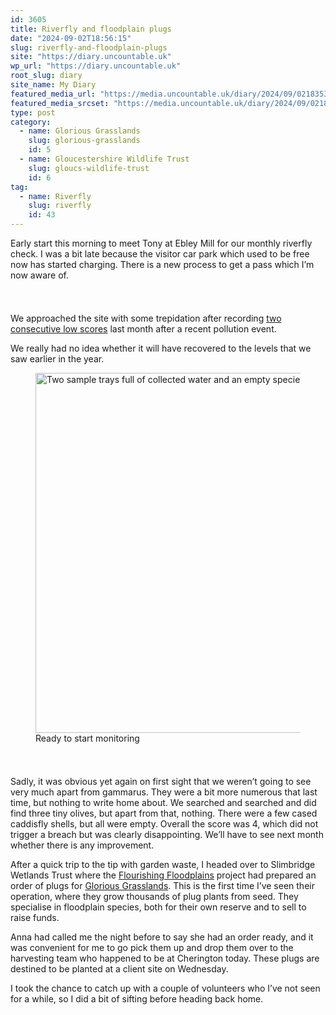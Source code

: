 ```yaml
---
id: 3605
title: Riverfly and floodplain plugs
date: "2024-09-02T18:56:15"
slug: riverfly-and-floodplain-plugs
site: "https://diary.uncountable.uk"
wp_url: "https://diary.uncountable.uk"
root_slug: diary
site_name: My Diary
featured_media_url: "https://media.uncountable.uk/diary/2024/09/02183536/IMG20240902084735.webp"
featured_media_srcset: "https://media.uncountable.uk/diary/2024/09/02183536/IMG20240902084735-300x169.webp 300w, https://media.uncountable.uk/diary/2024/09/02183536/IMG20240902084735-1024x576.webp 1024w, https://media.uncountable.uk/diary/2024/09/02183536/IMG20240902084735-150x150.webp 150w, https://media.uncountable.uk/diary/2024/09/02183536/IMG20240902084735-640x360.webp 640w, https://media.uncountable.uk/diary/2024/09/02183536/IMG20240902084735.webp 2000w"
type: post
category:
  - name: Glorious Grasslands
    slug: glorious-grasslands
    id: 5
  - name: Gloucestershire Wildlife Trust
    slug: gloucs-wildlife-trust
    id: 6
tag:
  - name: Riverfly
    slug: riverfly
    id: 43
---
```



<p>Early start this morning to meet Tony at Ebley Mill for our monthly riverfly check.  I was a bit late because the visitor car park which used to be free now has started charging.  There is a new process to get a pass which I&#8217;m now aware of.</p>


<style>.kb-row-layout-id3605_17e1f2-97 > .kt-row-column-wrap{align-content:start;}:where(.kb-row-layout-id3605_17e1f2-97 > .kt-row-column-wrap) > .wp-block-kadence-column{justify-content:start;}.kb-row-layout-id3605_17e1f2-97 > .kt-row-column-wrap{column-gap:var(--global-kb-gap-md, 2rem);row-gap:var(--global-kb-gap-md, 2rem);padding-top:var(--global-kb-spacing-sm, 1.5rem);padding-bottom:var(--global-kb-spacing-sm, 1.5rem);grid-template-columns:repeat(2, minmax(0, 1fr));}.kb-row-layout-id3605_17e1f2-97 > .kt-row-layout-overlay{opacity:0.30;}@media all and (max-width: 1024px){.kb-row-layout-id3605_17e1f2-97 > .kt-row-column-wrap{grid-template-columns:repeat(2, minmax(0, 1fr));}}@media all and (max-width: 767px){.kb-row-layout-id3605_17e1f2-97 > .kt-row-column-wrap{grid-template-columns:minmax(0, 1fr);}.kb-row-layout-id3605_17e1f2-97 > .kt-row-column-wrap > .wp-block-kadence-column:nth-of-type(1){order:2;}.kb-row-layout-id3605_17e1f2-97 > .kt-row-column-wrap > .wp-block-kadence-column:nth-of-type(2){order:1;}.kb-row-layout-id3605_17e1f2-97 > .kt-row-column-wrap > .wp-block-kadence-column:nth-of-type(3){order:12;}.kb-row-layout-id3605_17e1f2-97 > .kt-row-column-wrap > .wp-block-kadence-column:nth-of-type(4){order:11;}.kb-row-layout-id3605_17e1f2-97 > .kt-row-column-wrap > .wp-block-kadence-column:nth-of-type(5){order:22;}.kb-row-layout-id3605_17e1f2-97 > .kt-row-column-wrap > .wp-block-kadence-column:nth-of-type(6){order:21;}.kb-row-layout-id3605_17e1f2-97 > .kt-row-column-wrap > .wp-block-kadence-column:nth-of-type(7){order:32;}.kb-row-layout-id3605_17e1f2-97 > .kt-row-column-wrap > .wp-block-kadence-column:nth-of-type(8){order:31;}}</style><div class="kb-row-layout-wrap kb-row-layout-id3605_17e1f2-97 alignnone wp-block-kadence-rowlayout"><div class="kt-row-column-wrap kt-has-2-columns kt-row-layout-equal kt-tab-layout-inherit kt-mobile-layout-row kt-row-valign-top">
<style>.kadence-column3605_1b84ce-97 > .kt-inside-inner-col,.kadence-column3605_1b84ce-97 > .kt-inside-inner-col:before{border-top-left-radius:0px;border-top-right-radius:0px;border-bottom-right-radius:0px;border-bottom-left-radius:0px;}.kadence-column3605_1b84ce-97 > .kt-inside-inner-col{column-gap:var(--global-kb-gap-sm, 1rem);}.kadence-column3605_1b84ce-97 > .kt-inside-inner-col{flex-direction:column;}.kadence-column3605_1b84ce-97 > .kt-inside-inner-col > .aligncenter{width:100%;}.kadence-column3605_1b84ce-97 > .kt-inside-inner-col:before{opacity:0.3;}.kadence-column3605_1b84ce-97{position:relative;}@media all and (max-width: 1024px){.kadence-column3605_1b84ce-97 > .kt-inside-inner-col{flex-direction:column;justify-content:center;}}@media all and (max-width: 767px){.kadence-column3605_1b84ce-97 > .kt-inside-inner-col{flex-direction:column;justify-content:center;}}</style>
<div class="wp-block-kadence-column kadence-column3605_1b84ce-97"><div class="kt-inside-inner-col">
<p>We approached the site with some trepidation after recording <a href="https://diary.uncountable.uk/2024/08/second-chance-saloon/" data-type="post" data-id="3527">two consecutive low scores</a> last month after a recent pollution event.  </p>



<p>We really had no idea whether it will have recovered to the levels that we saw earlier in the year.</p>
</div></div>


<style>.kadence-column3605_c42844-77 > .kt-inside-inner-col,.kadence-column3605_c42844-77 > .kt-inside-inner-col:before{border-top-left-radius:0px;border-top-right-radius:0px;border-bottom-right-radius:0px;border-bottom-left-radius:0px;}.kadence-column3605_c42844-77 > .kt-inside-inner-col{column-gap:var(--global-kb-gap-sm, 1rem);}.kadence-column3605_c42844-77 > .kt-inside-inner-col{flex-direction:column;}.kadence-column3605_c42844-77 > .kt-inside-inner-col > .aligncenter{width:100%;}.kadence-column3605_c42844-77 > .kt-inside-inner-col:before{opacity:0.3;}.kadence-column3605_c42844-77{position:relative;}@media all and (max-width: 1024px){.kadence-column3605_c42844-77 > .kt-inside-inner-col{flex-direction:column;justify-content:center;}}@media all and (max-width: 767px){.kadence-column3605_c42844-77 > .kt-inside-inner-col{flex-direction:column;justify-content:center;}}</style>
<div class="wp-block-kadence-column kadence-column3605_c42844-77"><div class="kt-inside-inner-col">
<figure class="wp-block-image size-large"><img loading="lazy" decoding="async" width="1024" height="576" src="https://media.uncountable.uk/diary/2024/09/02183537/IMG20240902085531-1024x576.webp" alt="Two sample trays full of collected water and an empty species sorting dish" class="wp-image-3602" srcset="https://media.uncountable.uk/diary/2024/09/02183537/IMG20240902085531-1024x576.webp 1024w, https://media.uncountable.uk/diary/2024/09/02183537/IMG20240902085531-300x169.webp 300w, https://media.uncountable.uk/diary/2024/09/02183537/IMG20240902085531-640x360.webp 640w, https://media.uncountable.uk/diary/2024/09/02183537/IMG20240902085531.webp 2000w" sizes="auto, (max-width: 1024px) 100vw, 1024px" /><figcaption class="wp-element-caption">Ready to start monitoring</figcaption></figure>
</div></div>

</div></div>


<p>Sadly, it was obvious yet again on first sight that we weren&#8217;t going to see very much apart from gammarus.  They were a bit more numerous that last time, but nothing to write home about.  We searched and searched and did find three tiny olives, but apart from that, nothing.  There were a few cased caddisfly shells, but all were empty.  Overall the score was 4, which did not trigger a breach but was clearly disappointing.  We&#8217;ll have to see next month whether there is any improvement.</p>



<p>After a quick trip to the tip with garden waste, I headed over to Slimbridge Wetlands Trust where the <a href="https://www.wwt.org.uk/our-work/projects/flourishing-floodplains/">Flourishing Floodplains</a> project had prepared an order of plugs for <a href="https://www.cotswolds-nl.org.uk/looking-after/our-grasslands-projects/glorious-cotswolds-grasslands/">Glorious Grasslands</a>.  This is the first time I&#8217;ve seen their operation, where they grow thousands of plug plants from seed.  They specialise in floodplain species, both for their own reserve and to sell to raise funds.</p>



<p>Anna had called me the night before to say she had an order ready, and it was convenient for me to go pick them up and drop them over to the harvesting team who happened to be at Cherington today. These plugs are destined to be planted at a client site on Wednesday.</p>



<p>I took the chance to catch up with a couple of volunteers who I&#8217;ve not seen for a while, so I did a bit of sifting before heading back home.</p>
